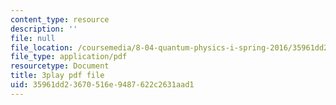 ```yaml
---
content_type: resource
description: ''
file: null
file_location: /coursemedia/8-04-quantum-physics-i-spring-2016/35961dd23670516e9487622c2631aad1_twdF0EIbFds.pdf
file_type: application/pdf
resourcetype: Document
title: 3play pdf file
uid: 35961dd2-3670-516e-9487-622c2631aad1
---
```


